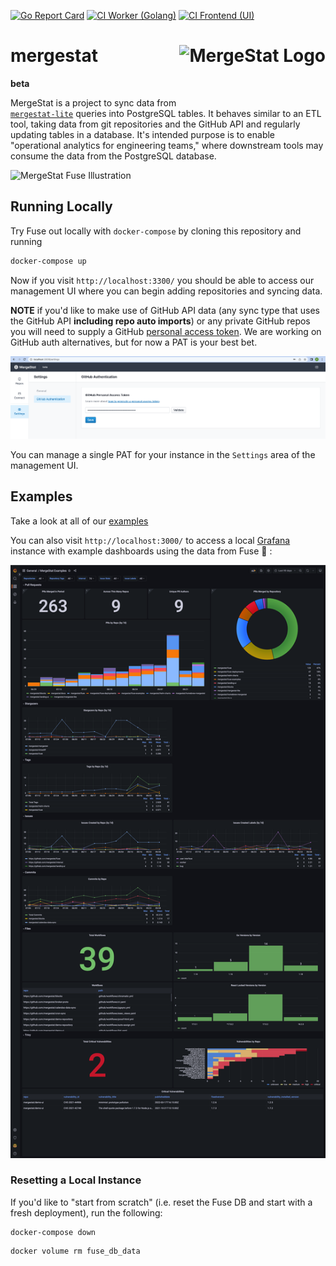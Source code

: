 [![Go Report Card](https://goreportcard.com/badge/github.com/mergestat/fuse)](https://goreportcard.com/report/github.com/mergestat/fuse)
[![CI Worker (Golang)](https://github.com/mergestat/fuse/actions/workflows/ci-worker.yaml/badge.svg)](https://github.com/mergestat/fuse/actions/workflows/ci-worker.yaml)
[![CI Frontend (UI)](https://github.com/mergestat/fuse/actions/workflows/ci-frontend.yaml/badge.svg)](https://github.com/mergestat/fuse/actions/workflows/ci-frontend.yaml)

# mergestat <a href="https://docs.mergestat.com/"><img align="right" src="https://github.com/mergestat/fuse/raw/main/docs/logo.png" alt="MergeStat Logo" height="100"></a>

**beta**

MergeStat is a project to sync data from [`mergestat-lite`](https://github.com/mergestat/mergestat-lite) queries into PostgreSQL tables.
It behaves similar to an ETL tool, taking data from git repositories and the GitHub API and regularly updating tables in a database.
It's intended purpose is to enable "operational analytics for engineering teams," where downstream tools may consume the data from the PostgreSQL database.

<img alt="MergeStat Fuse Illustration" src="docs/illustration-logs.png" width="500" />

## Running Locally

Try Fuse out locally with `docker-compose` by cloning this repository and running

```sh
docker-compose up
```

Now if you visit `http://localhost:3300/` you should be able to access our management UI where you can begin adding repositories and syncing data.

**NOTE** if you'd like to make use of GitHub API data (any sync type that uses the GitHub API **including repo auto imports**) or any private GitHub repos you will need to supply a GitHub [personal access token](https://docs.github.com/en/authentication/keeping-your-account-and-data-secure/creating-a-personal-access-token).
We are working on GitHub auth alternatives, but for now a PAT is your best bet.

<img alt="MergeStat Fuse GitHub PAT Management UI" src="docs/github-pat-local.png" />

You can manage a single PAT for your instance in the `Settings` area of the management UI.

## Examples

Take a look at all of our [examples](./examples/examples.md)

You can also visit `http://localhost:3000/` to access a local [Grafana](https://grafana.com/) instance with example dashboards using the data from Fuse 🎉 :

<img alt="MergeStat Fuse Example Dashboards" src="examples/templates/grafana/screenshots/mergestat-examples.png" />

### Resetting a Local Instance

If you'd like to "start from scratch" (i.e. reset the Fuse DB and start with a fresh deployment), run the following:

```
docker-compose down
```

```
docker volume rm fuse_db_data
```
